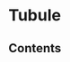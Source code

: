<!--
Filename:	Tubule.md
Project:	/Users/shume/Developer/mnemosyne/docs/MMB/docs/e_Nephro
Authors:	shumez <https://github.com/shumez>
Created:	2019-04-03 17:32:17
Modified:	2020-01-26 15:43:40
-----
Copyright (c) 2020 shumez
-->

# Tubule


## Contents




##

<!-- ## -->
<!-- <h6 id='-def'>Definition</h6> -->
<!-- <h6 id='-eti'>Etiology</h6> -->
<!-- <h6 id='-epi'>Epidemiology</h6> -->
<!-- <h6 id='-cls'>Classification</h6> -->
<!-- <h6 id='-sx'>Sign and Symptom</h6> -->
<!-- <h6 id='-cmp'>Complication</h6> -->
<!-- <h6 id='-ex'>Examination</h6> -->
<!-- <h6 id='-dx'>Diagnosis</h6> -->
<!-- <h6 id='-tx'>Treatment</h6> -->
<!-- <h6 id='-prg'>Prognosis</h6> -->
<!-- <h6 id='-app'>Appendix</h6> -->

<!-- ref -->


<!-- <style type="text/css">
	img{width: 50%; float: right;}
</style> -->